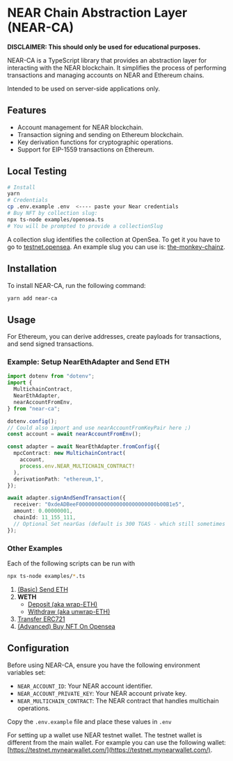 # NEAR Chain Abstraction Layer (NEAR-CA)

**DISCLAIMER: This should only be used for educational purposes.**

NEAR-CA is a TypeScript library that provides an abstraction layer for interacting with the NEAR blockchain. It simplifies the process of performing transactions and managing accounts on NEAR and Ethereum chains.

Intended to be used on server-side applications only.

## Features

- Account management for NEAR blockchain.
- Transaction signing and sending on Ethereum blockchain.
- Key derivation functions for cryptographic operations.
- Support for EIP-1559 transactions on Ethereum.

## Local Testing

```sh
# Install
yarn
# Credentials
cp .env.example .env  <---- paste your Near credentials
# Buy NFT by collection slug:
npx ts-node examples/opensea.ts
# You will be prompted to provide a collectionSlug
```

A collection slug identifies the collection at OpenSea. To get it you have to go to [testnet.opensea](https://testnets.opensea.io/). An example slug you can use is: [the-monkey-chainz](https://testnets.opensea.io/collection/the-monkey-chainz).

## Installation

To install NEAR-CA, run the following command:

```bash
yarn add near-ca
```

## Usage

For Ethereum, you can derive addresses, create payloads for transactions, and send signed transactions.

### Example: Setup NearEthAdapter and Send ETH

```typescript
import dotenv from "dotenv";
import {
  MultichainContract,
  NearEthAdapter,
  nearAccountFromEnv,
} from "near-ca";

dotenv.config();
// Could also import and use nearAccountFromKeyPair here ;)
const account = await nearAccountFromEnv();

const adapter = await NearEthAdapter.fromConfig({
  mpcContract: new MultichainContract(
    account,
    process.env.NEAR_MULTICHAIN_CONTRACT!
  ),
  derivationPath: "ethereum,1",
});

await adapter.signAndSendTransaction({
  receiver: "0xdeADBeeF0000000000000000000000000b00B1e5",
  amount: 0.00000001,
  chainId: 11_155_111,
  // Optional Set nearGas (default is 300 TGAS - which still sometimes doesn't work!)
});
```

### Other Examples

Each of the following scripts can be run with

```bash
npx ts-node examples/*.ts
```

1. [(Basic) Send ETH](./examples/send-eth.ts)
2. **WETH**
   - [Deposit (aka wrap-ETH)](./examples/weth/wrap.ts)
   - [Withdraw (aka unwrap-ETH)](./examples/weth/wrap.ts)
3. [Transfer ERC721](./examples/nft/erc721/transfer.ts)
4. [(Advanced) Buy NFT On Opensea](./examples/opensea.ts)

## Configuration

Before using NEAR-CA, ensure you have the following environment variables set:

- `NEAR_ACCOUNT_ID`: Your NEAR account identifier.
- `NEAR_ACCOUNT_PRIVATE_KEY`: Your NEAR account private key.
- `NEAR_MULTICHAIN_CONTRACT`: The NEAR contract that handles multichain operations.

Copy the `.env.example` file and place these values in `.env`

For setting up a wallet use NEAR testnet wallet. The testnet wallet is different from the main wallet. For example you can use the following wallet: [https://testnet.mynearwallet.com/](https://testnet.mynearwallet.com/).